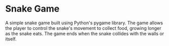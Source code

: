 # Snake Game
A simple snake game built using Python's pygame library. The game allows the player to control the snake's movement to collect food, growing longer as the snake eats. The game ends when the snake collides with the walls or itself.
